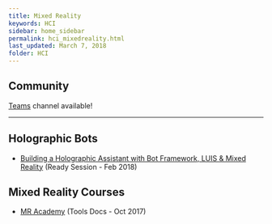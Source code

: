 ```yaml
---
title: Mixed Reality
keywords: HCI
sidebar: home_sidebar
permalink: hci_mixedreality.html
last_updated: March 7, 2018
folder: HCI
---
```


## Community

[Teams](https://teams.microsoft.com/l/channel/19%3aff70f60a124748ff8aa3b5410e8cf268%40thread.skype/HCI%2520-%2520Mixed%2520Reality?groupId=dff0a70d-6316-4124-ae5a-e9d06f63ec34&tenantId=72f988bf-86f1-41af-91ab-2d7cd011db47) channel available!

<!-- Add in any communities worth following: blogs, twitter, etc. -->
---
<!-- Here, add in any links to useful resources. The structure is not fixed, it can be grouped by scenario, by tech, or set up as a learning path -->

## Holographic Bots

- [Building a Holographic Assistant with Bot Framework, LUIS & Mixed Reality](https://content.microsoftready.com/FY18Q3/session/CD-DEV-DRT303) (Ready Session - Feb 2018)

## Mixed Reality Courses

- [MR Academy](https://developer.microsoft.com/en-us/windows/mixed-reality/academy) (Tools Docs - Oct 2017)
